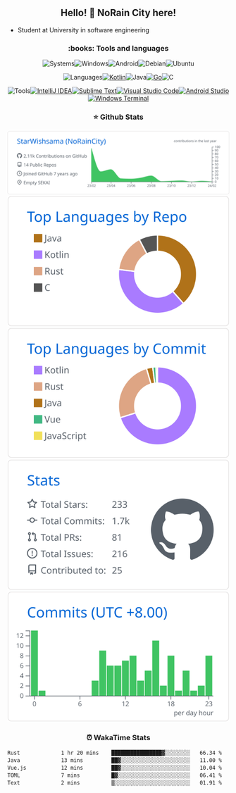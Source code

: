 ### <h2 align="center">Hello! 👋 NoRain City here!</h2>

- Student at University in software engineering

<h3 align="center">:books: Tools and languages</h3>

<p align="center">
<img src="https://shields.io/badge/-systems-black?style=for-the-badge" alt="Systems"><img src="https://img.shields.io/badge/Windows-0078D6?style=for-the-badge&logo=windows&logoColor=white" alt="Windows"/><img 
src="https://img.shields.io/badge/Android-3DDC84?style=for-the-badge&logo=android&logoColor=white" alt="Android"><img src="https://img.shields.io/badge/Debian-D70A53?style=for-the-badge&logo=debian&logoColor=white" alt="Debian"><img src="https://img.shields.io/badge/Ubuntu-E95420?style=for-the-badge&logo=ubuntu&logoColor=white" alt="Ubuntu">
</p>

<p align="center">
<img src="https://shields.io/badge/-languages-blue?style=for-the-badge" alt="Languages"><a href="https://kotlinlang.org/"><img src="https://img.shields.io/badge/kotlin-%230095D5.svg?style=for-the-badge&logo=kotlin&logoColor=white" alt="Kotlin"/></a><img src="https://img.shields.io/badge/java-%23ED8B00.svg?style=for-the-badge&logo=java&logoColor=white" alt="Java"></a><a href="https://go.dev/"><img src="https://img.shields.io/badge/go-%2300ADD8.svg?style=for-the-badge&logo=go&logoColor=white" alt="Go"></a><img src="https://img.shields.io/badge/c-%2300599C.svg?style=for-the-badge&logo=c&logoColor=white" alt="C">
</p>

<p align="center">
<img src="https://shields.io/badge/-tools-orange?style=for-the-badge" alt="Tools"><a href="https://www.jetbrains.com/idea/"><img src="https://img.shields.io/badge/IntelliJIDEA-000000.svg?style=for-the-badge&logo=intellij-idea&logoColor=white" alt="IntelliJ IDEA"></a><a href="https://www.sublimetext.com/"><img src="https://img.shields.io/badge/sublime_text-%23575757.svg?style=for-the-badge&logo=sublime-text&logoColor=important" alt="Sublime Text"></a><a href="https://code.visualstudio.com/"><img src="https://img.shields.io/badge/Visual%20Studio%20Code-0078d7.svg?style=for-the-badge&logo=visual-studio-code&logoColor=white" alt="Visual Studio Code"></a><a href="https://developer.android.com/studio"><img src="https://img.shields.io/badge/Android%20Studio-3DDC84.svg?style=for-the-badge&logo=android-studio&logoColor=white" alt="Android Studio"><a href="https://github.com/microsoft/terminal"><img src="https://img.shields.io/badge/Windows%20Terminal-%234D4D4D.svg?style=for-the-badge&logo=windows-terminal&logoColor=white" alt="Windows Terminal"></a>          
</p>          

<h3 align="center">⭐ Github Stats</h3>

[![](https://raw.githubusercontent.com/StarWishsama/StarWishsama/master/profile-summary-card-output/github/0-profile-details.svg)](https://github.com/vn7n24fzkq/github-profile-summary-cards)
[![](https://raw.githubusercontent.com/StarWishsama/StarWishsama/master/profile-summary-card-output/github/1-repos-per-language.svg)](https://github.com/vn7n24fzkq/github-profile-summary-cards) [![](https://raw.githubusercontent.com/StarWishsama/StarWishsama/master/profile-summary-card-output/github/2-most-commit-language.svg)](https://github.com/vn7n24fzkq/github-profile-summary-cards)
[![](https://raw.githubusercontent.com/StarWishsama/StarWishsama/master/profile-summary-card-output/github/3-stats.svg)](https://github.com/vn7n24fzkq/github-profile-summary-cards) [![](https://raw.githubusercontent.com/StarWishsama/StarWishsama/master/profile-summary-card-output/github/4-productive-time.svg)](https://github.com/vn7n24fzkq/github-profile-summary-cards)

<h3 align="center">⏰ WakaTime Stats</h3>

<!--START_SECTION:waka-->

```txt
Rust             1 hr 20 mins    ████████████████▓░░░░░░░░   66.34 %
Java             13 mins         ██▓░░░░░░░░░░░░░░░░░░░░░░   11.00 %
Vue.js           12 mins         ██▓░░░░░░░░░░░░░░░░░░░░░░   10.04 %
TOML             7 mins          █▓░░░░░░░░░░░░░░░░░░░░░░░   06.41 %
Text             2 mins          ▒░░░░░░░░░░░░░░░░░░░░░░░░   01.91 %
```

<!--END_SECTION:waka-->
